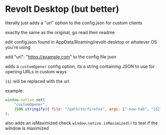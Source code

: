 # Revolt Desktop (but better)

literally just adds a "url" option to the config.json for custom clients

exactly the same as the original, go read their readme

edit config.json found in AppData/Roaming/revolt-desktop or whatever OS you're using

add "url": "https://example.com" to the config file json

adds a `customOpener` config option, its a string containing JSON to use for opening URLs in custom ways

`{$}` will be replaced with the url

example:

```js
window.native.set(
    "customOpener",
    JSON.stringify({ file: "/path/to/firefox", args: ["-new-tab", "{$}"] }),
);
```

also adds an isMaximized check `window.native.isMaximized()` to test if the window is maximized
